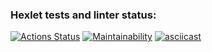 ### Hexlet tests and linter status:
[![Actions Status](https://github.com/solmael/python-project-49/actions/workflows/hexlet-check.yml/badge.svg)](https://github.com/solmael/python-project-49/actions)
[![Maintainability](https://api.codeclimate.com/v1/badges/bb155aaf31ef52fee4b8/maintainability)](https://codeclimate.com/github/solmael/python-project-49/maintainability)
[![asciicast](https://asciinema.org/a/kofceIzIXrwFWrnxQ0AgUvNLm.svg)](https://asciinema.org/a/kofceIzIXrwFWrnxQ0AgUvNLm)
